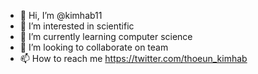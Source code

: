 - 👋 Hi, I’m @kimhab11
- 👀 I’m interested in scientific
- 🌱 I’m currently learning computer science
- 💞️ I’m looking to collaborate on team
- 📫 How to reach me https://twitter.com/thoeun_kimhab

<!---
kimhab11/kimhab11 is a ✨ special ✨ repository because its `README.md` (this file) appears on your GitHub profile.
You can click the Preview link to take a look at your changes.
--->

